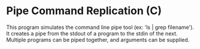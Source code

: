 Pipe Command Replication (C)
==========================
This program simulates the command line pipe tool (ex: 'ls | grep filename'). 
It creates a pipe from the stdout of a program to the stdin of the next. 
Multiple programs can be piped together, and arguments can be supplied. 
